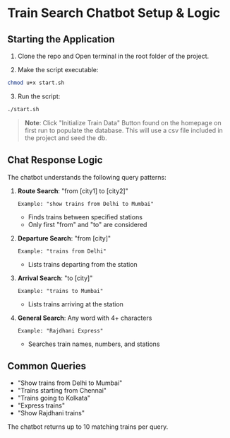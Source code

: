 # Train Search Chatbot Setup & Logic

## Starting the Application

1. Clone the repo and Open terminal in the root folder of the project.

2. Make the script executable:
```bash
chmod u+x start.sh
```

3. Run the script:
```bash
./start.sh
```

> **Note**: Click "Initialize Train Data" Button found on the homepage on first
> run to populate the database. This will use a csv file included in the project
> and seed the db.

## Chat Response Logic

The chatbot understands the following query patterns:

1. **Route Search**: "from [city1] to [city2]"
   ```
   Example: "show trains from Delhi to Mumbai"
   ```
   - Finds trains between specified stations
   - Only first "from" and "to" are considered

2. **Departure Search**: "from [city]"
   ```
   Example: "trains from Delhi"
   ```
   - Lists trains departing from the station

3. **Arrival Search**: "to [city]"
   ```
   Example: "trains to Mumbai"
   ```
   - Lists trains arriving at the station

4. **General Search**: Any word with 4+ characters
   ```
   Example: "Rajdhani Express"
   ```
   - Searches train names, numbers, and stations


## Common Queries
- "Show trains from Delhi to Mumbai"
- "Trains starting from Chennai"
- "Trains going to Kolkata"
- "Express trains"
- "Show Rajdhani trains"

The chatbot returns up to 10 matching trains per query.
